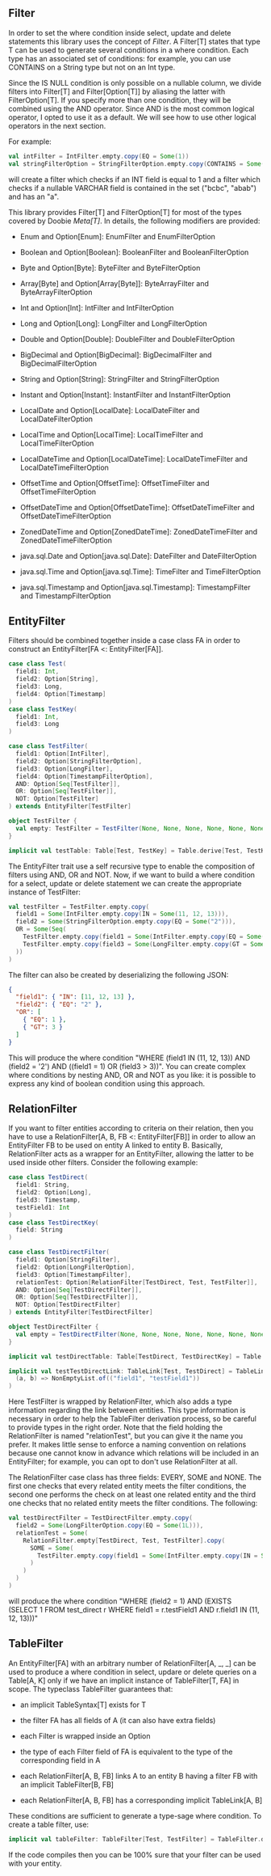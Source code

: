 ## Filter

In order to set the where condition inside select, update and delete statements this library uses the concept of 
*Filter*. A Filter[T] states that type T can be used to generate several conditions in a where condition. Each type
has an associated set of conditions: for example, you can use CONTAINS on a String type but not on an Int type.

Since the IS NULL condition is only possible on a nullable column, we divide filters into Filter[T] and 
Filter[Option[T]] by aliasing the latter with FilterOption[T]. If you specify more than one condition, they will be
combined using the AND operator. Since AND is the most common logical operator, I opted to use it as a default. We
will see how to use other logical operators in the next section.

For example:

```scala
val intFilter = IntFilter.empty.copy(EQ = Some(1))
val stringFilterOption = StringFilterOption.empty.copy(CONTAINS = Some("a"), IN = Some(Seq("bcbc", "abab")))
``` 
will create a filter which checks if an INT field is equal to 1 and a filter which checks if a nullable VARCHAR field
is contained in the set ("bcbc", "abab") and has an "a".

This library provides Filter[T] and FilterOption[T] for most of the types covered by Doobie *Meta[T]*. In details, the
following modifiers are provided:

- Enum and Option[Enum]: EnumFilter and EnumFilterOption

- Boolean and Option[Boolean]: BooleanFilter and BooleanFilterOption

- Byte and Option[Byte]: ByteFilter and ByteFilterOption

- Array[Byte] and Option[Array[Byte]]: ByteArrayFilter and ByteArrayFilterOption

- Int and Option[Int]: IntFilter and IntFilterOption

- Long and Option[Long]: LongFilter and LongFilterOption

- Double and Option[Double]: DoubleFilter and DoubleFilterOption

- BigDecimal and Option[BigDecimal]: BigDecimalFilter and BigDecimalFilterOption

- String and Option[String]: StringFilter and StringFilterOption

- Instant and Option[Instant]: InstantFilter and InstantFilterOption

- LocalDate and Option[LocalDate]: LocalDateFilter and LocalDateFilterOption

- LocalTime and Option[LocalTime]: LocalTimeFilter and LocalTimeFilterOption

- LocalDateTime and Option[LocalDateTime]: LocalDateTimeFilter and LocalDateTimeFilterOption

- OffsetTime and Option[OffsetTime]: OffsetTimeFilter and OffsetTimeFilterOption

- OffsetDateTime and Option[OffsetDateTime]: OffsetDateTimeFilter and OffsetDateTimeFilterOption

- ZonedDateTime and Option[ZonedDateTime]: ZonedDateTimeFilter and ZonedDateTimeFilterOption

- java.sql.Date and Option[java.sql.Date]: DateFilter and DateFilterOption

- java.sql.Time and Option[java.sql.Time]: TimeFilter and TimeFilterOption

- java.sql.Timestamp and Option[java.sql.Timestamp]: TimestampFilter and TimestampFilterOption

## EntityFilter

Filters should be combined together inside a case class FA in order to construct an EntityFilter[FA <: EntityFilter[FA]].

```scala
case class Test(
  field1: Int,
  field2: Option[String],
  field3: Long,
  field4: Option[Timestamp]
)
case class TestKey(
  field1: Int,
  field3: Long
)

case class TestFilter(
  field1: Option[IntFilter],
  field2: Option[StringFilterOption],
  field3: Option[LongFilter],
  field4: Option[TimestampFilterOption],
  AND: Option[Seq[TestFilter]],
  OR: Option[Seq[TestFilter]],
  NOT: Option[TestFilter]
) extends EntityFilter[TestFilter]

object TestFilter {
  val empty: TestFilter = TestFilter(None, None, None, None, None, None, None)
}

implicit val testTable: Table[Test, TestKey] = Table.derive[Test, TestKey]()
```

The EntityFilter trait use a self recursive type to enable the composition of filters using AND, OR and NOT. Now, if
we want to build a where condition for a select, update or delete statement we can create the appropriate instance
of TestFilter:

```scala
val testFilter = TestFilter.empty.copy(
  field1 = Some(IntFilter.empty.copy(IN = Some(11, 12, 13))),
  field2 = Some(StringFilterOption.empty.copy(EQ = Some("2"))),
  OR = Some(Seq(
    TestFilter.empty.copy(field1 = Some(IntFilter.empty.copy(EQ = Some(1)))),
    TestFilter.empty.copy(field3 = Some(LongFilter.empty.copy(GT = Some(3))))
  ))
)
```

The filter can also be created by deserializing the following JSON:

```json
{
  "field1": { "IN": [11, 12, 13] },
  "field2": { "EQ": "2" },
  "OR": [
    { "EQ": 1 },
    { "GT": 3 }
  ] 
}
``` 

This will produce the where condition 
"WHERE (field1 IN (11, 12, 13)) AND (field2 = '2') AND ((field1 = 1) OR (field3 > 3))".
You can create complex where conditions by nesting AND, OR and NOT as you like: it is possible to express any kind of
boolean condition using this approach.

## RelationFilter

If you want to filter entities according to criteria on their relation, then you have to use a 
RelationFilter[A, B, FB <: EntityFilter[FB]] in order to allow an EntityFilter FB to be used on entity A linked to 
entity B. Basically, RelationFilter acts as a wrapper for an EntityFilter, allowing the latter to be used inside
other filters.
Consider the following example:

```scala
case class TestDirect(
  field1: String,
  field2: Option[Long],
  field3: Timestamp,
  testField1: Int
)
case class TestDirectKey(
  field: String
)

case class TestDirectFilter(
  field1: Option[StringFilter],
  field2: Option[LongFilterOption],
  field3: Option[TimestampFilter],
  relationTest: Option[RelationFilter[TestDirect, Test, TestFilter]],
  AND: Option[Seq[TestDirectFilter]],
  OR: Option[Seq[TestDirectFilter]],
  NOT: Option[TestDirectFilter]
) extends EntityFilter[TestDirectFilter]

object TestDirectFilter {
  val empty = TestDirectFilter(None, None, None, None, None, None, None)
}

implicit val testDirectTable: Table[TestDirect, TestDirectKey] = Table.derive[TestDirect, TestDirectKey]()

implicit val testTestDirectLink: TableLink[Test, TestDirect] = TableLink.direct(testTable, testDirectTable)(
  (a, b) => NonEmptyList.of(("field1", "testField1"))
)
```

Here TestFilter is wrapped by RelationFilter, which also adds a type information regarding the link between entities.
This type information is necessary in order to help the TableFilter derivation process, so be careful to provide types
in the right order. Note that the field holding the RelationFilter is named "relationTest", but you can give it the
name you prefer. It makes little sense to enforce a naming convention on relations because one cannot know in advance
which relations will be included in an EntityFilter; for example, you can opt to don't use RelationFilter at all.

The RelationFilter case class has three fields: EVERY, SOME and NONE. The first one checks that every related entity
meets the filter conditions, the second one performs the check on at least one related entity and the third one checks
that no related entity meets the filter conditions.
The following:

```scala
val testDirectFilter = TestDirectFilter.empty.copy(
  field2 = Some(LongFilterOption.copy(EQ = Some(1L))),
  relationTest = Some(
    RelationFilter.empty[TestDirect, Test, TestFilter].copy(
      SOME = Some(
        TestFilter.empty.copy(field1 = Some(IntFilter.empty.copy(IN = Some(Seq(11, 12, 13)))))
      )
    )
  )
)
```

will produce the where condition 
"WHERE (field2 = 1) AND (EXISTS (SELECT 1 FROM test_direct r WHERE field1 = r.testField1 AND r.field1 IN (11, 12, 13)))"


## TableFilter

An EntityFilter[FA] with an arbitrary number of RelationFilter[A, _, _] can be used to produce a where condition in select, updare or delete queries on a Table[A, K] only
if we have an implicit instance of TableFilter[T, FA] in scope. The typeclass TableFilter guarantees that:

- an implicit TableSyntax[T] exists for T

- the filter FA has all fields of A (it can also have extra fields)

- each Filter is wrapped inside an Option

- the type of each Filter field of FA is equivalent to the type of the corresponding field in A

- each RelationFilter[A, B, FB] links A to an entity B having a filter FB with an implicit TableFilter[B, FB]

- each RelationFilter[A, B, FB] has a corresponding implicit TableLink[A, B]

These conditions are sufficient to generate a type-sage where condition. To create a table filter, use:

```scala
implicit val tableFilter: TableFilter[Test, TestFilter] = TableFilter.derive[Test, TestFilter]()
```

If the code compiles then you can be 100% sure that your filter can be used with your entity.
